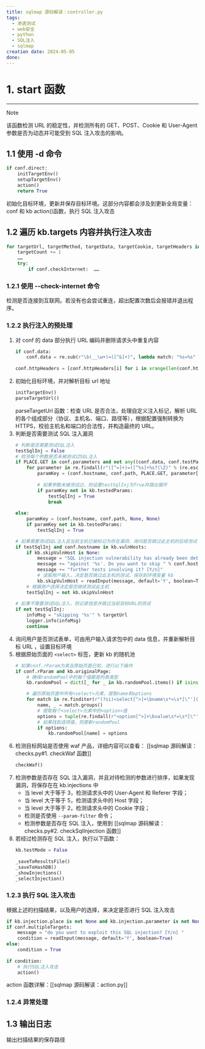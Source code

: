 ```yaml
---
title: sqlmap 源码解读：controller.py
tags:
  - 渗透测试
  - web安全
  - python
  - SQL注入
  - sqlmap
creation date: 2024-05-05
done:
---
```

# 1. start 函数  
---
> [!note]
> 该函数检测 URL 的稳定性，并检测所有的 GET、POST、Cookie 和 User-Agent 参数是否为动态并可能受到 SQL 注入攻击的影响。  

## 1.1 使用 -d 命令
```python
if conf.direct:  
    initTargetEnv()  
    setupTargetEnv()  
    action()  
    return True
```
初始化目标环境，更新并保存目标环境。这部分内容都会涉及到更新全局变量：conf 和 kb
action()函数，执行 SQL 注入攻击  

## 1.2 遍历 kb.targets 内容并执行注入攻击  
```python
for targetUrl, targetMethod, targetData, targetCookie, targetHeaders in kb.targets:  
    targetCount += 1  
    ……
    try:  
        if conf.checkInternet:  ……

```
### 1.2.1 使用 --check-internet 命令  
检测是否连接到互联网。若没有也会尝试重连，超出配置次数后会报错并退出程序。  

### 1.2.2 执行注入的预处理 
1. 对 conf 的 data 部分执行 URL 编码并删除请求头中重复内容  
	```python
	if conf.data:   
	    conf.data = re.sub(r"\b(__\w+)=([^&]+)", lambda match: "%s=%s" % (match.group(1), urlencode(match.group(2), safe='%')), conf.data)  
  
	conf.httpHeaders = [conf.httpHeaders[i] for i in xrange(len(conf.httpHeaders)) if conf.httpHeaders[i][0].upper() not in (__[0].upper() for __ in conf.httpHeaders[i + 1:])]
	```
2. 初始化目标环境，并对解析目标 url 地址  
	```python
	initTargetEnv()  
	parseTargetUrl()
	```
	parseTargetUrl 函数：检查 URL 是否合法，处理自定义注入标记，解析 URL 的各个组成部分（协议、主机名、端口、路径等），根据配置强制转换为 HTTPS，校验主机名和端口的合法性，并构造最终的 URL。
3. 判断是否需要测试 SQL 注入漏洞    
	```python
	# 判断是否需要测试SQL注入
	testSqlInj = False  
	# 检测每个参数是否未被测试过SQL注入
	if PLACE.GET in conf.parameters and not any((conf.data, conf.testParameter)):  
	    for parameter in re.findall(r"([^=]+)=([^%s]+%s?|\Z)" % (re.escape(conf.paramDel or "") or DEFAULT_GET_POST_DELIMITER, re.escape(conf.paramDel or "") or DEFAULT_GET_POST_DELIMITER), conf.parameters[PLACE.GET]):  
	        paramKey = (conf.hostname, conf.path, PLACE.GET, parameter[0])  
			
			# 如果参数未被测试过，则设置testSqlInj为True并跳出循环
	        if paramKey not in kb.testedParams:  
	            testSqlInj = True  
	            break
		            
	else:  
	    paramKey = (conf.hostname, conf.path, None, None)  
	    if paramKey not in kb.testedParams:  
	        testSqlInj = True  

	# 如果需要测试SQL注入且当前主机已被标记为存在漏洞，询问是否跳过此主机的后续测试
	if testSqlInj and conf.hostname in kb.vulnHosts:  
	    if kb.skipVulnHost is None:  
	        message = "SQL injection vulnerability has already been detected "  
	        message += "against '%s'. Do you want to skip " % conf.hostname  
	        message += "further tests involving it? [Y/n]"  
			# 读取用户输入，决定是否跳过此主机的测试，保存到环境变量 kb
	        kb.skipVulnHost = readInput(message, default='Y', boolean=True)  
		# 根据用户选择决定是否继续测试此主机
	    testSqlInj = not kb.skipVulnHost  
	    
	# 如果不需要测试SQL注入，则记录信息并跳过当前目标URL的测试
	if not testSqlInj:  
	    infoMsg = "skipping '%s'" % targetUrl  
	    logger.info(infoMsg)  
	    continue
	```
4. 询问用户是否测试表单，可由用户输入请求包中的 data 信息，并重新解析目标 URL ，设置目标环境  
5. 根据原始页面的 `<select>`  标签，更新 kb 的随机池
	```python
	# 如果conf.rParam为真且原始页面已知，进行以下操作
    if conf.rParam and kb.originalPage:
        # 确保randomPool中的每个值都是列表类型
        kb.randomPool = dict([_ for _ in kb.randomPool.items() if isinstance(_[1], list)])

        # 遍历原始页面中所有<select>元素，提取name和options
        for match in re.finditer(r"(?si)<select[^>]+\bname\s*=\s*[\"']([^\"']+)(.+?)</select>", kb.originalPage):
            name, _ = match.groups()
            # 提取每个<select>元素中的<option>值
            options = tuple(re.findall(r"<option[^>]+\bvalue\s*=\s*[\"']([^\"']+)", _))
            # 如果找到选项值，则更新randomPool
            if options:
                kb.randomPool[name] = options
	```
6. 检测目标网站是否使用 waf 产品，详细内容可以查看： [[sqlmap 源码解读：checks.py#1. checkWaf 函数]]  
	```python
	checkWaf()
	```
7. 检测参数是否存在 SQL 注入漏洞，并且对待检测的参数进行排序，如果发现漏洞，将保存在在 kb.injections 中
	- 当 level 大于等于 3，检测请求头中的 User-Agent 和 Referer 字段；  
	- 当 level 大于等于 5，检测请求头中的 Host 字段；  
	- 当 level 大于等于 2，检测请求头中的 Cookie 字段；
	- 检测是否使用 `--param-filter` 命令；  
	- 检测参数是否存在 SQL 注入，使用到  [[sqlmap 源码解读：checks.py#2. checkSqlInjection 函数]]  
8. 若经过检测存在 SQL 注入，执行以下函数：  
	```python
	kb.testMode = False  
  
	_saveToResultsFile()  
	_saveToHashDB()  
	_showInjections()  
	_selectInjection()
	```

### 1.2.3 执行 SQL 注入攻击  
根据上述的扫描结果，以及用户的选择，来决定是否进行 SQL 注入攻击  
```python
if kb.injection.place is not None and kb.injection.parameter is not None:  
if conf.multipleTargets:  
    message = "do you want to exploit this SQL injection? [Y/n] "  
    condition = readInput(message, default='Y', boolean=True)  
else:  
    condition = True  
  
if condition:  
	# 执行SQL注入攻击
    action()
```

action 函数详解：[[sqlmap 源码解读：action.py]]

### 1.2.4 异常处理  

## 1.3 输出日志  
输出扫描结果的保存路径  
